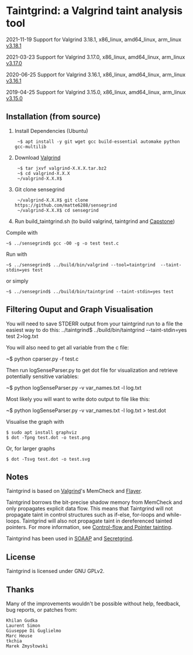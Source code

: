 Taintgrind: a Valgrind taint analysis tool
==========================================

2021-11-19 Support for Valgrind 3.18.1, x86\_linux, amd64\_linux, arm\_linux [v3.18.1](https://github.com/wmkhoo/taintgrind/releases/tag/v3.18.1)

2021-03-23 Support for Valgrind 3.17.0, x86\_linux, amd64\_linux, arm\_linux [v3.17.0](https://github.com/wmkhoo/taintgrind/releases/tag/v3.17.0)

2020-06-25 Support for Valgrind 3.16.1, x86\_linux, amd64\_linux, arm\_linux [v3.16.1](https://github.com/wmkhoo/taintgrind/releases/tag/v3.16.1)

2019-04-25 Support for Valgrind 3.15.0, x86\_linux, amd64\_linux, arm\_linux [v3.15.0](https://github.com/wmkhoo/taintgrind/releases/tag/v3.15.0)




Installation (from source)
--------------------------

1. Install Dependencies (Ubuntu)


		~$ apt install -y git wget gcc build-essential automake python gcc-multilib
		
2. Download [Valgrind](http://valgrind.org)


		~$ tar jxvf valgrind-X.X.X.tar.bz2
		~$ cd valgrind-X.X.X
		~/valgrind-X.X.X$ 

3. Git clone sensegrind


		~/valgrind-X.X.X$ git clone https://github.com/matte6288/sensegrind
		~/valgrind-X.X.X$ cd sensegrind

4. Run build_taintgrind.sh (to build valgrind, taintgrind and [Capstone](http://github.com/aquynh/capstone))


Compile with

	~$ ../sensegrind$ gcc -O0 -g -o test test.c

Run with

	~$ ../sensegrind$ ../build/bin/valgrind --tool=taintgrind  --taint-stdin=yes test

or simply

	~$ ../sensegrind$ ../build/bin/taintgrind --taint-stdin=yes test




Filtering Ouput and Graph Visualisation
-------------------

You will need to save STDERR output from your taintgrind run to a file the easiest way to do this:
../taintgrind$ ../build/bin/taintgrind --taint-stdin=yes test 2>log.txt

You will also need to get all variable from the c file:

~$ python cparser.py -f test.c

Then run logSenseParser.py to get dot file for visualization and retrieve potentially sensitive variables:

~$ python logSenseParser.py -v var_names.txt -l log.txt

Most likely you will want to write doto output to file like this:

~$ python logSenseParser.py -v var_names.txt -l log.txt > test.dot


Visualise the graph with

	$ sudo apt install graphviz
	$ dot -Tpng test.dot -o test.png
	
Or, for larger graphs

	$ dot -Tsvg test.dot -o test.svg
	




Notes
-----

Taintgrind is based on [Valgrind](http://valgrind.org)'s MemCheck and [Flayer](http://code.google.com/p/flayer/).

Taintgrind borrows the bit-precise shadow memory from MemCheck and only propagates explicit data flow. This means that Taintgrind will not propagate taint in control structures such as if-else, for-loops and while-loops. Taintgrind will also not propagate taint in dereferenced tainted pointers.
For more information, see [Control-flow and Pointer tainting](https://github.com/wmkhoo/taintgrind/wiki/Control-flow-and-Pointer-tainting).

Taintgrind has been used in [SOAAP](https://github.com/CTSRD-SOAAP/) and [Secretgrind](https://github.com/lmrs2/secretgrind).


License
-------

Taintgrind is licensed under GNU GPLv2.


Thanks
------
Many of the improvements wouldn't be possible without help, feedback, bug reports, or patches from:

```
Khilan Gudka
Laurent Simon
Giuseppe Di Guglielmo
Marc Heuse
tkchia
Marek Zmysłowski
```

